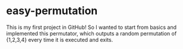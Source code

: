 # easy-permutation
This is my first project in GitHub! So I wanted to start from basics and implemented this permutator, which outputs a random permutation of {1,2,3,4} every time it is executed and exits.
